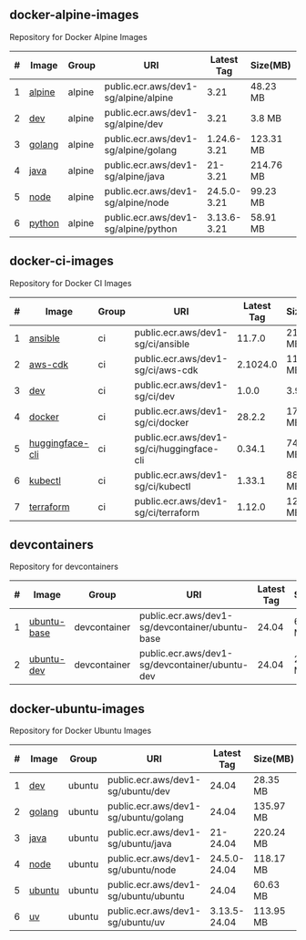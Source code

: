 

## docker-alpine-images

Repository for Docker Alpine Images

| # | Image | Group | URI | Latest Tag | Size(MB) | SHA256 | Source | Last Push |
|---|---|---|---|---|---|---|---|---|
| 1 | [alpine](https://gallery.ecr.aws/dev1-sg/alpine/alpine) | alpine | public.ecr.aws/dev1-sg/alpine/alpine | 3.21 | 48.23 MB | sha256:cacce0ba8d369ad56f1cb3fec3592d938f25a89f0351603e84da518caffb40cc | [Source](https://github.com/dev1-sg/docker-alpine-images/tree/main/src/alpine) | 2025-08-09T23:07:51+08:00 |
| 2 | [dev](https://gallery.ecr.aws/dev1-sg/alpine/dev) | alpine | public.ecr.aws/dev1-sg/alpine/dev | 3.21 | 3.8 MB | sha256:56e9674ef2b3ba7ce884fe86213f57b8db7e09d9c23a3ff30ff813690e67dc25 | [Source](https://github.com/dev1-sg/docker-alpine-images/tree/main/src/dev) | 2025-08-09T23:07:32+08:00 |
| 3 | [golang](https://gallery.ecr.aws/dev1-sg/alpine/golang) | alpine | public.ecr.aws/dev1-sg/alpine/golang | 1.24.6-3.21 | 123.31 MB | sha256:bf71b25413b53b3be08c53f57e822ed32417c5ec60563725565b7eccdf501bcb | [Source](https://github.com/dev1-sg/docker-alpine-images/tree/main/src/golang) | 2025-08-09T23:07:41+08:00 |
| 4 | [java](https://gallery.ecr.aws/dev1-sg/alpine/java) | alpine | public.ecr.aws/dev1-sg/alpine/java | 21-3.21 | 214.76 MB | sha256:3559d1301fca819a9e499caa4c4d003e2ca1bb03c31d317b4367c26d7c89df6d | [Source](https://github.com/dev1-sg/docker-alpine-images/tree/main/src/java) | 2025-08-09T23:08:40+08:00 |
| 5 | [node](https://gallery.ecr.aws/dev1-sg/alpine/node) | alpine | public.ecr.aws/dev1-sg/alpine/node | 24.5.0-3.21 | 99.23 MB | sha256:d0cfddb74c095cb3f4732e5c3c116bf9f625930f2fa6068867dd6af0e0494204 | [Source](https://github.com/dev1-sg/docker-alpine-images/tree/main/src/node) | 2025-08-09T23:07:38+08:00 |
| 6 | [python](https://gallery.ecr.aws/dev1-sg/alpine/python) | alpine | public.ecr.aws/dev1-sg/alpine/python | 3.13.6-3.21 | 58.91 MB | sha256:b89913ba97a17c58e038524e5819630b2a715f612e1a44cd4af5cdae22d59d6e | [Source](https://github.com/dev1-sg/docker-alpine-images/tree/main/src/python) | 2025-08-09T23:07:57+08:00 |



## docker-ci-images

Repository for Docker CI Images

| # | Image | Group | URI | Latest Tag | Size(MB) | SHA256 | Source | Last Push |
|---|---|---|---|---|---|---|---|---|
| 1 | [ansible](https://gallery.ecr.aws/dev1-sg/ci/ansible) | ci | public.ecr.aws/dev1-sg/ci/ansible | 11.7.0 | 210.06 MB | sha256:38f9a9f571a1304a6af0d56b47493b4436a39584f27366d9fb6de2df85dc28c5 | [Source](https://github.com/dev1-sg/docker-ci-images/tree/main/src/ansible) | 2025-07-25T20:36:40+08:00 |
| 2 | [aws-cdk](https://gallery.ecr.aws/dev1-sg/ci/aws-cdk) | ci | public.ecr.aws/dev1-sg/ci/aws-cdk | 2.1024.0 | 112.68 MB | sha256:ab84324a0edef6775a2a9450b64ae42b3b8d40f5a062dbb41bc3111f4ae23931 | [Source](https://github.com/dev1-sg/docker-ci-images/tree/main/src/aws-cdk) | 2025-08-09T23:37:48+08:00 |
| 3 | [dev](https://gallery.ecr.aws/dev1-sg/ci/dev) | ci | public.ecr.aws/dev1-sg/ci/dev | 1.0.0 | 3.94 MB | sha256:c6444c953bcec8cd95e289694cd151ba96690396054be390ee45e3dbe1b537bf | [Source](https://github.com/dev1-sg/docker-ci-images/tree/main/src/dev) | 2025-07-25T20:29:57+08:00 |
| 4 | [docker](https://gallery.ecr.aws/dev1-sg/ci/docker) | ci | public.ecr.aws/dev1-sg/ci/docker | 28.2.2 | 174.81 MB | sha256:38921f9069dd3e0b0df26d53e11165a5d486124c3a24306f9aea275c97ba3e09 | [Source](https://github.com/dev1-sg/docker-ci-images/tree/main/src/docker) | 2025-07-25T20:30:19+08:00 |
| 5 | [huggingface-cli](https://gallery.ecr.aws/dev1-sg/ci/huggingface-cli) | ci | public.ecr.aws/dev1-sg/ci/huggingface-cli | 0.34.1 | 74.93 MB | sha256:0dd5ea6c82d8a4c1f15ea3021fd7582a43e5dd95fb565ec72a025b44bad8f265 | [Source](https://github.com/dev1-sg/docker-ci-images/tree/main/src/huggingface-cli) | 2025-08-09T23:37:47+08:00 |
| 6 | [kubectl](https://gallery.ecr.aws/dev1-sg/ci/kubectl) | ci | public.ecr.aws/dev1-sg/ci/kubectl | 1.33.1 | 88.69 MB | sha256:65c55153d6b176183f603572544e4cec90ec42e4a2f6a013a7a3780a9e756f21 | [Source](https://github.com/dev1-sg/docker-ci-images/tree/main/src/kubectl) | 2025-08-09T23:37:21+08:00 |
| 7 | [terraform](https://gallery.ecr.aws/dev1-sg/ci/terraform) | ci | public.ecr.aws/dev1-sg/ci/terraform | 1.12.0 | 122.88 MB | sha256:a6ca2cb6ca9c9d92f5e014fb422395530a440303751d2b37ae4326cd3e433247 | [Source](https://github.com/dev1-sg/docker-ci-images/tree/main/src/terraform) | 2025-08-09T23:37:29+08:00 |



## devcontainers

Repository for devcontainers

| # | Image | Group | URI | Latest Tag | Size(MB) | SHA256 | Source | Last Push |
|---|---|---|---|---|---|---|---|---|
| 1 | [ubuntu-base](https://gallery.ecr.aws/dev1-sg/devcontainer/ubuntu-base) | devcontainer | public.ecr.aws/dev1-sg/devcontainer/ubuntu-base | 24.04 | 60.63 MB | sha256:4447eafad8ed60113de04fe4f060f6922eb973256c6b823ca1b69182b79afdff | [Source](https://github.com/dev1-sg/devcontainers/tree/main/src/ubuntu-base) | 2025-08-09T23:18:26+08:00 |
| 2 | [ubuntu-dev](https://gallery.ecr.aws/dev1-sg/devcontainer/ubuntu-dev) | devcontainer | public.ecr.aws/dev1-sg/devcontainer/ubuntu-dev | 24.04 | 224.68 MB | sha256:bc0417e2afa9c6e8bd367b3a786dfd0a693c6d7eefd0e17c77521bde3f8179b7 | [Source](https://github.com/dev1-sg/devcontainers/tree/main/src/ubuntu-dev) | 2025-08-09T23:20:37+08:00 |



## docker-ubuntu-images

Repository for Docker Ubuntu Images

| # | Image | Group | URI | Latest Tag | Size(MB) | SHA256 | Source | Last Push |
|---|---|---|---|---|---|---|---|---|
| 1 | [dev](https://gallery.ecr.aws/dev1-sg/ubuntu/dev) | ubuntu | public.ecr.aws/dev1-sg/ubuntu/dev | 24.04 | 28.35 MB | sha256:8ae5758e6ab7dec9b7443c9d5c815214b451ade5824a2030f050de6112462b69 | [Source](https://github.com/dev1-sg/docker-ubuntu-images/tree/main/src/dev) | 2025-08-09T15:43:30+08:00 |
| 2 | [golang](https://gallery.ecr.aws/dev1-sg/ubuntu/golang) | ubuntu | public.ecr.aws/dev1-sg/ubuntu/golang | 24.04 | 135.97 MB | sha256:c7ca5d7c09e630b8bcf34ce8d429f9364c6d3d7a4765cbea5e2876ef9d2a8e63 | [Source](https://github.com/dev1-sg/docker-ubuntu-images/tree/main/src/golang) | 2025-08-09T22:12:14+08:00 |
| 3 | [java](https://gallery.ecr.aws/dev1-sg/ubuntu/java) | ubuntu | public.ecr.aws/dev1-sg/ubuntu/java | 21-24.04 | 220.24 MB | sha256:b3b678090fd987a5a769a8f4e011ba15f705b53ba2e41821953e83aa60d0c172 | [Source](https://github.com/dev1-sg/docker-ubuntu-images/tree/main/src/java) | 2025-08-09T22:10:15+08:00 |
| 4 | [node](https://gallery.ecr.aws/dev1-sg/ubuntu/node) | ubuntu | public.ecr.aws/dev1-sg/ubuntu/node | 24.5.0-24.04 | 118.17 MB | sha256:9346bb741db3942751efc870142d48e45f75acc09492bd4f7f4331e0cff12b88 | [Source](https://github.com/dev1-sg/docker-ubuntu-images/tree/main/src/node) | 2025-08-09T22:19:56+08:00 |
| 5 | [ubuntu](https://gallery.ecr.aws/dev1-sg/ubuntu/ubuntu) | ubuntu | public.ecr.aws/dev1-sg/ubuntu/ubuntu | 24.04 | 60.63 MB | sha256:aa26778a3080c6a6cd818d3840a8308154805228bba6ba56f4239849cfed2945 | [Source](https://github.com/dev1-sg/docker-ubuntu-images/tree/main/src/ubuntu) | 2025-08-09T22:09:12+08:00 |
| 6 | [uv](https://gallery.ecr.aws/dev1-sg/ubuntu/uv) | ubuntu | public.ecr.aws/dev1-sg/ubuntu/uv | 3.13.5-24.04 | 113.95 MB | sha256:5f5bc7f1377f2a21f839cca63ec8be1ba49d013d343a9a8a4d9d4ce427bc6233 | [Source](https://github.com/dev1-sg/docker-ubuntu-images/tree/main/src/uv) | 2025-08-09T22:10:04+08:00 |



